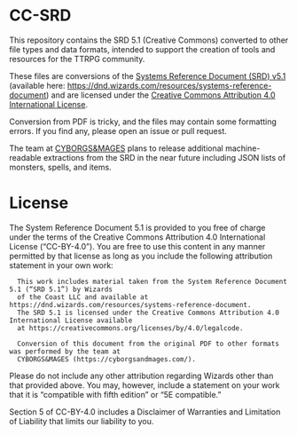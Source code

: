 # CC-SRD

This repository contains the SRD 5.1 (Creative Commons) converted to other file types and data formats, intended to support the creation of tools and resources for the TTRPG community.

These files are conversions of the [Systems Reference Document (SRD) v5.1](https://dnd.wizards.com/resources/systems-reference-document) (available here: https://dnd.wizards.com/resources/systems-reference-document) and are licensed under the [Creative Commons Attribution 4.0 International License](https://creativecommons.org/licenses/by/4.0/).

Conversion from PDF is tricky, and the files may contain some formatting errors. If you find any, please open an issue or pull request.

The team at [CYBORGS&MAGES](https://cyborgsandmages.com/) plans to release additional machine-readable extractions from the SRD in the near future including JSON lists of monsters, spells, and items.

# License

The System Reference Document 5.1 is provided to you free of charge under the terms of the Creative
Commons Attribution 4.0 International License (“CC-BY-4.0”). You are free to use this content in any
manner permitted by that license as long as you include the following attribution statement in your
own work:

      This work includes material taken from the System Reference Document 5.1 (“SRD 5.1”) by Wizards
      of the Coast LLC and available at https://dnd.wizards.com/resources/systems-reference-document.
      The SRD 5.1 is licensed under the Creative Commons Attribution 4.0 International License available
      at https://creativecommons.org/licenses/by/4.0/legalcode.

      Conversion of this document from the original PDF to other formats was performed by the team at
      CYBORGS&MAGES (https://cyborgsandmages.com/).

Please do not include any other attribution regarding Wizards other than that provided above. You may,
however, include a statement on your work that it is “compatible with fifth edition” or “5E compatible.”

Section 5 of CC-BY-4.0 includes a Disclaimer of Warranties and Limitation of Liability that limits our
liability to you.
